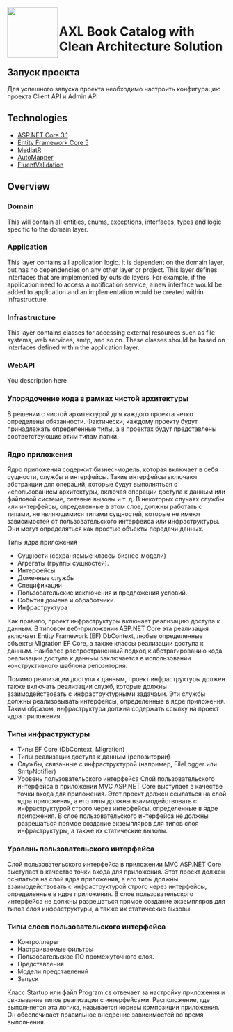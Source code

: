 ﻿ <img align="left" width="116" height="116" src="https://raw.githubusercontent.com/jasontaylordev/CleanArchitecture/main/.github/icon.png" />

# AXL Book Catalog with Clean Architecture Solution

## Запуск проекта
Для успешного запуска проекта необходимо настроить конфигурацию проекта Client API и Admin API



## Technologies

* [ASP.NET Core 3.1](https://docs.microsoft.com/en-us/aspnet/core/)
* [Entity Framework Core 5](https://docs.microsoft.com/en-us/ef/core/)
* [MediatR](https://github.com/jbogard/MediatR)
* [AutoMapper](https://automapper.org/)
* [FluentValidation](https://fluentvalidation.net/)

## Overview

### Domain

This will contain all entities, enums, exceptions, interfaces, types and logic specific to the domain layer.

### Application

This layer contains all application logic. It is dependent on the domain layer, but has no dependencies on any other layer or project. This layer defines interfaces that are implemented by outside layers. For example, if the application need to access a notification service, a new interface would be added to application and an implementation would be created within infrastructure.

### Infrastructure

This layer contains classes for accessing external resources such as file systems, web services, smtp, and so on. These classes should be based on interfaces defined within the application layer.

### WebAPI

You description here


### Упорядочение кода в рамках чистой архитектуры
В решении с чистой архитектурой для каждого проекта четко определены обязанности. Фактически, каждому проекту будут принадлежать определенные типы, а в проектах будут представлены соответствующие этим типам папки.

### Ядро приложения
Ядро приложения содержит бизнес-модель, которая включает в себя сущности, службы и интерфейсы. Такие интерфейсы включают абстракции для операций, которые будут выполняться с использованием архитектуры, включая операции доступа к данным или файловой системе, сетевые вызовы и т. д. В некоторых случаях службы или интерфейсы, определенные в этом слое, должны работать с типами, не являющимися типами сущностей, которые не имеют зависимостей от пользовательского интерфейса или инфраструктуры. Они могут определяться как простые объекты передачи данных.

Типы ядра приложения
* Сущности (сохраняемые классы бизнес-модели)
* Агрегаты (группы сущностей).
* Интерфейсы
* Доменные службы
* Спецификации
* Пользовательские исключения и предложения условий.
* События домена и обработчики.
* Инфраструктура 

Как правило, проект инфраструктуры включает реализацию доступа к данным. В типовом веб-приложении ASP.NET Core эта реализация включает Entity Framework (EF) DbContext, любые определенные объекты Migration EF Core, а также классы реализации доступа к данным. Наиболее распространенный подход к абстрагированию кода реализации доступа к данным заключается в использовании конструктивного шаблона репозитория.

Помимо реализации доступа к данным, проект инфраструктуры должен также включать реализации служб, которые должны взаимодействовать с инфраструктурными задачами. Эти службы должны реализовывать интерфейсы, определенные в ядре приложения. Таким образом, инфраструктура должна содержать ссылку на проект ядра приложения.

### Типы инфраструктуры
* Типы EF Core (DbContext, Migration)
* Типы реализации доступа к данным (репозитории)
* Службы, связанные с инфраструктурой (например, FileLogger или SmtpNotifier)
* Уровень пользовательского интерфейса
Слой пользовательского интерфейса в приложении MVC ASP.NET Core выступает в качестве точки входа для приложения. Этот проект должен ссылаться на слой ядра приложения, а его типы должны взаимодействовать с инфраструктурой строго через интерфейсы, определенные в ядре приложения. В слое пользовательского интерфейса не должны разрешаться прямое создание экземпляров для типов слоя инфраструктуры, а также их статические вызовы.

### Уровень пользовательского интерфейса
Слой пользовательского интерфейса в приложении MVC ASP.NET Core выступает в качестве точки входа для приложения. Этот проект должен ссылаться на слой ядра приложения, а его типы должны взаимодействовать с инфраструктурой строго через интерфейсы, определенные в ядре приложения. В слое пользовательского интерфейса не должны разрешаться прямое создание экземпляров для типов слоя инфраструктуры, а также их статические вызовы.

### Типы слоев пользовательского интерфейса
* Контроллеры
* Настраиваемые фильтры
* Пользовательское ПО промежуточного слоя.
* Представления
* Модели представлений
* Запуск

Класс Startup или файл Program.cs отвечает за настройку приложения и связывание типов реализации с интерфейсами. Расположение, где выполняется эта логика, называется корнем композиции приложения. Он обеспечивает правильное внедрение зависимостей во время выполнения.